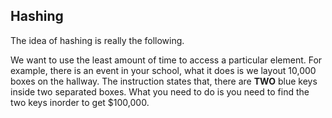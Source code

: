 ## Hashing

The idea of hashing is really the following. 

We want to use the least amount of time to access a particular element. For example, there is an event in your school, what it does is we layout 10,000 boxes on the hallway. The instruction states that, there are **TWO** blue keys inside two separated boxes. What you need to do is you need to
find the two keys inorder to get \$100,000. 

